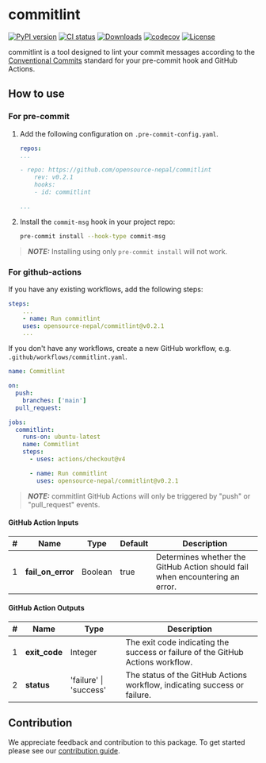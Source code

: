 # commitlint

[![PyPI version](https://badge.fury.io/py/commitlint.svg)](https://badge.fury.io/py/commitlint)
[![CI status](https://github.com/opensource-nepal/commitlint/actions/workflows/ci.yaml/badge.svg?branch=main)](https://github.com/opensource-nepal/commitlint/actions)
[![Downloads](https://img.shields.io/pypi/dm/commitlint.svg?maxAge=180)](https://pypi.org/project/commitlint/)
[![codecov](https://codecov.io/github/opensource-nepal/commitlint/graph/badge.svg?token=lRmPZsIHb6)](https://codecov.io/github/opensource-nepal/commitlint)
[![License](https://img.shields.io/pypi/l/commitlint?label=License)](https://github.com/opensource-nepal/commitlint/blob/main/LICENSE)

commitlint is a tool designed to lint your commit messages according to the [Conventional Commits](https://www.conventionalcommits.org/) standard for your pre-commit hook and GitHub Actions.

## How to use

### For pre-commit

1. Add the following configuration on `.pre-commit-config.yaml`.

   ```yaml
   repos:
   ...

   - repo: https://github.com/opensource-nepal/commitlint
       rev: v0.2.1
       hooks:
       - id: commitlint

   ...
   ```

2. Install the `commit-msg` hook in your project repo:

   ```bash
   pre-commit install --hook-type commit-msg
   ```

> **_NOTE:_** Installing using only `pre-commit install` will not work.

### For github-actions

If you have any existing workflows, add the following steps:

```yaml
steps:
    ...
    - name: Run commitlint
    uses: opensource-nepal/commitlint@v0.2.1
    ...
```

If you don't have any workflows, create a new GitHub workflow, e.g. `.github/workflows/commitlint.yaml`.

```yaml
name: Commitlint

on:
  push:
    branches: ['main']
  pull_request:

jobs:
  commitlint:
    runs-on: ubuntu-latest
    name: Commitlint
    steps:
      - uses: actions/checkout@v4

      - name: Run commitlint
        uses: opensource-nepal/commitlint@v0.2.1
```

> **_NOTE:_** commitlint GitHub Actions will only be triggered by "push" or "pull_request" events.

#### GitHub Action Inputs

| #   | Name              | Type       | Default    | Description |
| --- | ----------------- | -----------| -----------| ----------- |
|  1  | **fail_on_error** | Boolean    | true       |  Determines whether the GitHub Action should fail when encountering an error. |


#### GitHub Action Outputs

| #   | Name           | Type          | Description  |
| --- | -------------- | --------------| ------------ |
| 1   | **exit_code**  | Integer       | The exit code indicating the success or failure of the GitHub Actions workflow. |
| 2   | **status**     |'failure' \| 'success'| The status of the GitHub Actions workflow, indicating success or failure. |

## Contribution

We appreciate feedback and contribution to this package. To get started please see our [contribution guide](./CONTRIBUTING.md).
